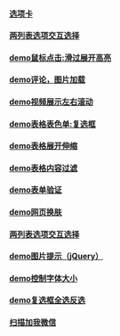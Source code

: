 
#### [选项卡](https://github.com/Hxvin/jQuery-practice-demo/blob/master/demo选项卡/demo选项卡.html)
#### [两列表选项交互选择](https://github.com/Hxvin/jQuery-practice-demo/blob/master/demo两列表选项交互选择/demo两列表选项交互选择.html)
#### [demo鼠标点击:滑过展开高亮](https://github.com/Hxvin/jQuery-practice-demo/blob/master/demo鼠标点击:滑过展开高亮/demo鼠标点击:滑过展开高亮)
#### [demo评论，图片加载](https://github.com/Hxvin/jQuery-practice-demo/blob/master/demo评论，图片加载/demo评论，图片加载.html)
#### [demo视频展示左右滚动](https://github.com/Hxvin/jQuery-practice-demo/blob/master/demo视频展示左右滚动/demo视频展示左右滚动.html)
#### [demo表格表色单:复选框](https://github.com/Hxvin/jQuery-practice-demo/blob/master/demo表格表色单:复选框/demo表格表色单:复选框.html)
#### [demo表格展开伸缩](https://github.com/Hxvin/jQuery-practice-demo/blob/master/demo表格展开伸缩/demo表格展开伸缩.html)
#### [demo表格内容过滤](https://github.com/Hxvin/jQuery-practice-demo/blob/master/demo表格内容过滤/demo表格内容过滤.html)
#### [demo表单验证](https://github.com/Hxvin/jQuery-practice-demo/blob/master/demo表单验证/demo表单验证.html)
#### [demo网页换肤](https://github.com/Hxvin/jQuery-practice-demo/blob/master/demo网页换肤/demo网页换肤.html)
#### [两列表选项交互选择](https://github.com/Hxvin/jQuery-practice-demo/blob/master/demo两列表选项交互选择/demo两列表选项交互选择.html)
#### [demo图片提示（jQuery）](https://github.com/Hxvin/jQuery-practice-demo/blob/master/demo图片提示（jQuery）/demo图片提示（jQuery）.html)
#### [demo控制字体大小](https://github.com/Hxvin/jQuery-practice-demo/blob/master/demo控制字体大小/demo控制字体大小.html)
#### [demo复选框全选反选](https://github.com/Hxvin/jQuery-practice-demo/blob/master/demo复选框全选反选/demo复选框全选反选.html)
#### [扫描加我微信](https://github.com/Hxvin/jQuery-practice-demo/blob/master/weixincontact/weixincontact.html)
